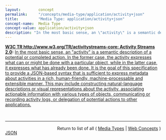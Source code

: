 ```yaml
---
layout:        concept
permalink:     "/concepts/media-type/application/activity+json"
title:         "Media Type: application/activity+json"
concept-name:  Media Type
concept-value: application/activity+json
description: "In the most basic sense, an \"activity\" is a semantic description of a potential or completed action. In the former case, the activity expresses what can or might be done with a particular object, while in the latter case, it expresses what has already been done. It is the goal of this specification to provide a JSON-based syntax that is sufficient to express metadata about activities in a rich, human-friendly, machine-processable and extensible manner. This may include constructing natural-language descriptions or visual representations about the activity, associating actionable information with various types of objects, communicating or recording activity logs, or delegation of potential actions to other applications."
---
```


**[W3C TR http://www.w3.org/TR/activitystreams-core: Activity Streams 2.0](/specs/W3C/TR/activitystreams-core "This specification details a model for representing potential and completed activities using the JSON format."):** [In the most basic sense, an "activity" is a semantic description of a potential or completed action. In the former case, the activity expresses what can or might be done with a particular object, while in the latter case, it expresses what has already been done. It is the goal of this specification to provide a JSON-based syntax that is sufficient to express metadata about activities in a rich, human-friendly, machine-processable and extensible manner. This may include constructing natural-language descriptions or visual representations about the activity, associating actionable information with various types of objects, communicating or recording activity logs, or delegation of potential actions to other applications.](http://www.w3.org/TR/2014/activitystreams-core/#introduction "Read documentation for Media Type &#34;application/activity+json&#34;")

<br/>
<hr/>

<p style="float : left"><a href="./application/activity+json.json" title="JSON representing this particular Web Concept value">JSON</a></p>
<p style="text-align: right">Return to list of all ( <a href="../media-types">Media Types</a> | <a href="../">Web Concepts</a> )</p>
